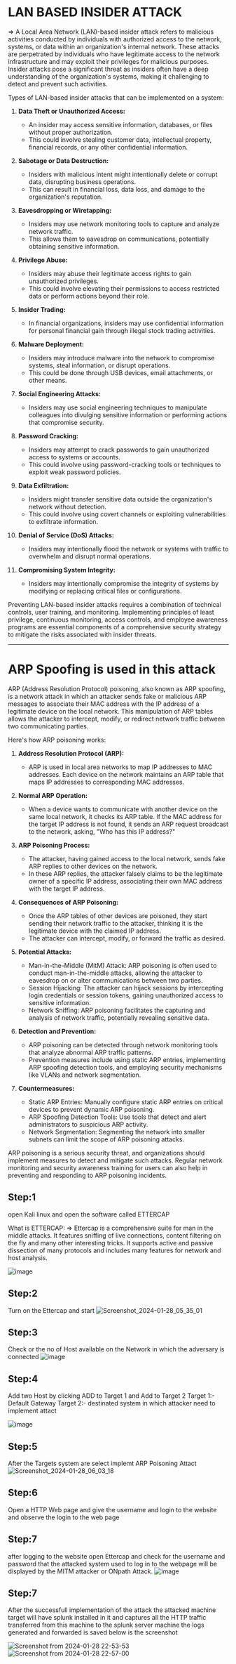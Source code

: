 # LAN BASED INSIDER ATTACK

=> A Local Area Network (LAN)-based insider attack refers to malicious activities conducted by individuals with authorized access to the network, systems, or data within an organization's internal network. These attacks are perpetrated by individuals who have legitimate access to the network infrastructure and may exploit their privileges for malicious purposes. Insider attacks pose a significant threat as insiders often have a deep understanding of the organization's systems, making it challenging to detect and prevent such activities.

Types of LAN-based insider attacks that can be implemented on a system:

1. **Data Theft or Unauthorized Access:**
   - An insider may access sensitive information, databases, or files without proper authorization.
   - This could involve stealing customer data, intellectual property, financial records, or any other confidential information.

2. **Sabotage or Data Destruction:**
   - Insiders with malicious intent might intentionally delete or corrupt data, disrupting business operations.
   - This can result in financial loss, data loss, and damage to the organization's reputation.

3. **Eavesdropping or Wiretapping:**
   - Insiders may use network monitoring tools to capture and analyze network traffic.
   - This allows them to eavesdrop on communications, potentially obtaining sensitive information.

4. **Privilege Abuse:**
   - Insiders may abuse their legitimate access rights to gain unauthorized privileges.
   - This could involve elevating their permissions to access restricted data or perform actions beyond their role.

5. **Insider Trading:**
   - In financial organizations, insiders may use confidential information for personal financial gain through illegal stock trading activities.

6. **Malware Deployment:**
   - Insiders may introduce malware into the network to compromise systems, steal information, or disrupt operations.
   - This could be done through USB devices, email attachments, or other means.

7. **Social Engineering Attacks:**
   - Insiders may use social engineering techniques to manipulate colleagues into divulging sensitive information or performing actions that compromise security.

8. **Password Cracking:**
   - Insiders may attempt to crack passwords to gain unauthorized access to systems or accounts.
   - This could involve using password-cracking tools or techniques to exploit weak password policies.

9. **Data Exfiltration:**
   - Insiders might transfer sensitive data outside the organization's network without detection.
   - This could involve using covert channels or exploiting vulnerabilities to exfiltrate information.

10. **Denial of Service (DoS) Attacks:**
    - Insiders may intentionally flood the network or systems with traffic to overwhelm and disrupt normal operations.

11. **Compromising System Integrity:**
    - Insiders may intentionally compromise the integrity of systems by modifying or replacing critical files or configurations.

Preventing LAN-based insider attacks requires a combination of technical controls, user training, and monitoring. Implementing principles of least privilege, continuous monitoring, access controls, and employee awareness programs are essential components of a comprehensive security strategy to mitigate the risks associated with insider threats.


---------------------------------------------------------------------------------------------------------------------

# ARP Spoofing is used in this attack

ARP (Address Resolution Protocol) poisoning, also known as ARP spoofing, is a network attack in which an attacker sends fake or malicious ARP messages to associate their MAC address with the IP address of a legitimate device on the local network. This manipulation of ARP tables allows the attacker to intercept, modify, or redirect network traffic between two communicating parties.

Here's how ARP poisoning works:

1. **Address Resolution Protocol (ARP):**
   - ARP is used in local area networks to map IP addresses to MAC addresses. Each device on the network maintains an ARP table that maps IP addresses to corresponding MAC addresses.

2. **Normal ARP Operation:**
   - When a device wants to communicate with another device on the same local network, it checks its ARP table. If the MAC address for the target IP address is not found, it sends an ARP request broadcast to the network, asking, "Who has this IP address?"

3. **ARP Poisoning Process:**
   - The attacker, having gained access to the local network, sends fake ARP replies to other devices on the network.
   - In these ARP replies, the attacker falsely claims to be the legitimate owner of a specific IP address, associating their own MAC address with the target IP address.

4. **Consequences of ARP Poisoning:**
   - Once the ARP tables of other devices are poisoned, they start sending their network traffic to the attacker, thinking it is the legitimate device with the claimed IP address.
   - The attacker can intercept, modify, or forward the traffic as desired.

5. **Potential Attacks:**
   - Man-in-the-Middle (MitM) Attack: ARP poisoning is often used to conduct man-in-the-middle attacks, allowing the attacker to eavesdrop on or alter communications between two parties.
   - Session Hijacking: The attacker can hijack sessions by intercepting login credentials or session tokens, gaining unauthorized access to sensitive information.
   - Network Sniffing: ARP poisoning facilitates the capturing and analysis of network traffic, potentially revealing sensitive data.

6. **Detection and Prevention:**
   - ARP poisoning can be detected through network monitoring tools that analyze abnormal ARP traffic patterns.
   - Prevention measures include using static ARP entries, implementing ARP spoofing detection tools, and employing security mechanisms like VLANs and network segmentation.

7. **Countermeasures:**
   - Static ARP Entries: Manually configure static ARP entries on critical devices to prevent dynamic ARP poisoning.
   - ARP Spoofing Detection Tools: Use tools that detect and alert administrators to suspicious ARP activity.
   - Network Segmentation: Segmenting the network into smaller subnets can limit the scope of ARP poisoning attacks.

ARP poisoning is a serious security threat, and organizations should implement measures to detect and mitigate such attacks. Regular network monitoring and security awareness training for users can also help in preventing and responding to ARP poisoning incidents.

## Step:1 

open Kali linux and open the software called ETTERCAP

What is ETTERCAP:
=> Ettercap is a comprehensive suite for man in the middle attacks. It features sniffing of live connections, content filtering on the fly and many other interesting tricks. It supports active and passive dissection of many protocols and includes many features for network and host analysis.

![image](https://github.com/SuzilSK/Cyber-sec/assets/129137449/f2889659-dad3-4f6f-be22-b9f8bd7f2274)

## Step:2

Turn on the Ettercap and start
![Screenshot_2024-01-28_05_35_01](https://github.com/SuzilSK/Cyber-sec/assets/129137449/b547ac71-efa9-4fd1-aad7-632fbfc4c3bc)

## Step:3 

Check or the no of Host available on the Network in which the adversary is connected
![image](https://github.com/SuzilSK/Cyber-sec/assets/129137449/e71ef87f-c3e5-4495-9c36-a0ea12307703)

## Step:4 

Add two Host by clicking ADD to Target 1 and Add to Target 2
Target 1:- Default Gateway
Target 2:- destinated system in which attacker need to implement attact

![image](https://github.com/SuzilSK/Cyber-sec/assets/129137449/63c982c9-348e-4513-8d0a-b35a14eed520)

## Step:5 

After the Targets system are select implemt ARP Poisoning Attact 
![Screenshot_2024-01-28_06_03_18](https://github.com/SuzilSK/Cyber-sec/assets/129137449/f74b7b33-8db4-4a40-9142-17fd3a554ae1)

## Step:6 

Open a HTTP Web page and give the username and login to the website and observe the login to the web page

## Step:7 

after logging to the website open Ettercap and check for the username and password that the attacked system used to log in to the webpage will be displayed by the MITM attacker or ONpath Attack.
![image](https://github.com/SuzilSK/Cyber-sec/assets/129137449/3572c6ce-bed4-4588-bc56-02f94eacf4cf)

## Step:7 

After the successfull implementation of the attack the attacked machine target will have splunk installed in it and captures all the HTTP traffic transferred from this machine to the splunk server machine the logs generated and forwarded is saved below is the screenshot

![Screenshot from 2024-01-28 22-53-53](https://github.com/SuzilSK/Cyber-sec/assets/129137449/85f1354c-4dd6-4de1-bc07-a9c7a0f30cd9)
![Screenshot from 2024-01-28 22-57-00](https://github.com/SuzilSK/Cyber-sec/assets/129137449/30620b8c-06a7-4403-a692-b919a2b2f5f8)
